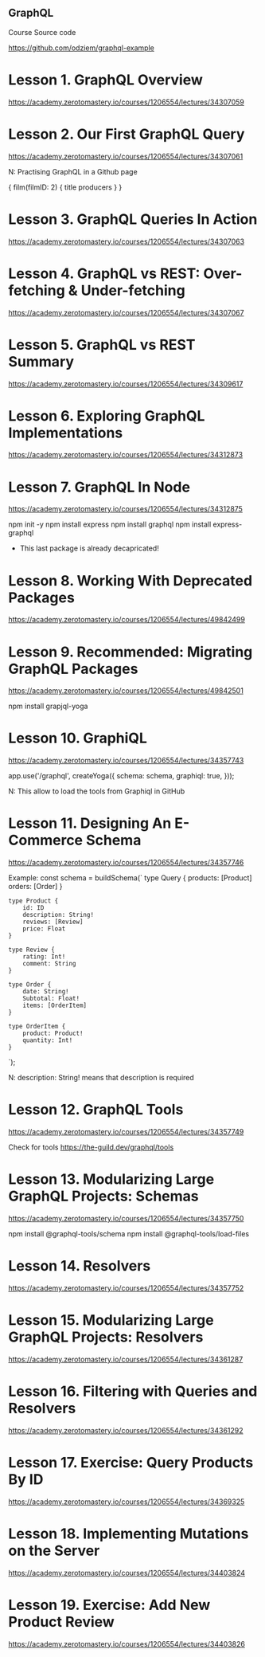 ## GraphQL

Course Source code

https://github.com/odziem/graphql-example

# Lesson 1. GraphQL Overview

https://academy.zerotomastery.io/courses/1206554/lectures/34307059

# Lesson 2. Our First GraphQL Query

https://academy.zerotomastery.io/courses/1206554/lectures/34307061

N: Practising GraphQL in a Github page

{
film(filmID: 2) {
title
producers
}
}

# Lesson 3. GraphQL Queries In Action

https://academy.zerotomastery.io/courses/1206554/lectures/34307063

# Lesson 4. GraphQL vs REST: Over-fetching & Under-fetching

https://academy.zerotomastery.io/courses/1206554/lectures/34307067

# Lesson 5. GraphQL vs REST Summary

https://academy.zerotomastery.io/courses/1206554/lectures/34309617

# Lesson 6. Exploring GraphQL Implementations

https://academy.zerotomastery.io/courses/1206554/lectures/34312873

# Lesson 7. GraphQL In Node

https://academy.zerotomastery.io/courses/1206554/lectures/34312875

npm init -y
npm install express
npm install graphql
npm install express-graphql

- This last package is already decapricated!

# Lesson 8. Working With Deprecated Packages

https://academy.zerotomastery.io/courses/1206554/lectures/49842499

# Lesson 9. Recommended: Migrating GraphQL Packages

https://academy.zerotomastery.io/courses/1206554/lectures/49842501

npm install grapjql-yoga

# Lesson 10. GraphiQL

https://academy.zerotomastery.io/courses/1206554/lectures/34357743

app.use('/graphql', createYoga({
schema: schema,
graphiql: true,
}));

N: This allow to load the tools from Graphiql in GitHub

# Lesson 11. Designing An E-Commerce Schema

https://academy.zerotomastery.io/courses/1206554/lectures/34357746

Example:
const schema = buildSchema(`
type Query {
products: [Product]
orders: [Order]
}

    type Product {
        id: ID
        description: String!
        reviews: [Review]
        price: Float
    }

    type Review {
        rating: Int!
        comment: String
    }

    type Order {
        date: String!
        Subtotal: Float!
        items: [OrderItem]
    }

    type OrderItem {
        product: Product!
        quantity: Int!
    }

`);

N: description: String! means that description is required

# Lesson 12. GraphQL Tools

https://academy.zerotomastery.io/courses/1206554/lectures/34357749

Check for tools
https://the-guild.dev/graphql/tools

# Lesson 13. Modularizing Large GraphQL Projects: Schemas

https://academy.zerotomastery.io/courses/1206554/lectures/34357750

npm install @graphql-tools/schema
npm install @graphql-tools/load-files

# Lesson 14. Resolvers

https://academy.zerotomastery.io/courses/1206554/lectures/34357752

# Lesson 15. Modularizing Large GraphQL Projects: Resolvers

https://academy.zerotomastery.io/courses/1206554/lectures/34361287

# Lesson 16. Filtering with Queries and Resolvers

https://academy.zerotomastery.io/courses/1206554/lectures/34361292

# Lesson 17. Exercise: Query Products By ID

https://academy.zerotomastery.io/courses/1206554/lectures/34369325

# Lesson 18. Implementing Mutations on the Server

https://academy.zerotomastery.io/courses/1206554/lectures/34403824

# Lesson 19. Exercise: Add New Product Review

https://academy.zerotomastery.io/courses/1206554/lectures/34403826
